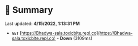 # 📖 Summary
Last updated: **4/15/2022, 1:13:31 PM**

- `GET` [https://Bhadwa-sala.toxicblte.repl.co](https://Bhadwa-sala.toxicblte.repl.co) - **Down** (3109ms)
